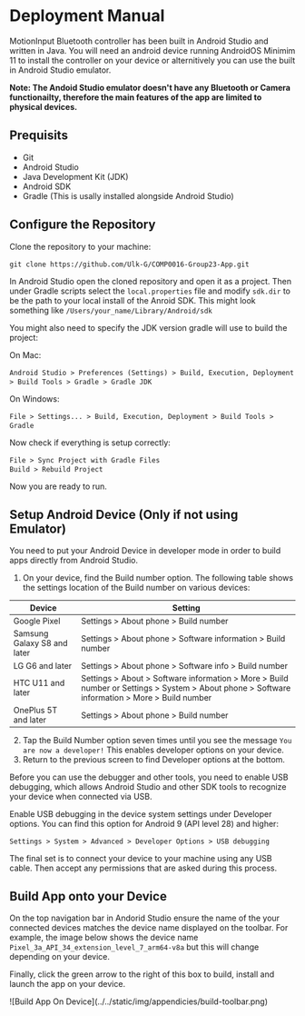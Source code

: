# Deployment Manual

MotionInput Bluetooth controller has been built in Android Studio and written in Java. You will need an android device running AndroidOS Minimim 11 to install the controller on your device or alternitively you can use the built in Android Studio emulator.

**Note: The Andoid Studio emulator doesn't have any Bluetooth or Camera functionailty, therefore the main features of the app are limited to physical devices.**

## Prequisits

- Git
- Android Studio
- Java Development Kit (JDK)
- Android SDK
- Gradle (This is usally installed alongside Android Studio)

## Configure the Repository

Clone the repository to your machine:

```
git clone https://github.com/Ulk-G/COMP0016-Group23-App.git
```

In Android Studio open the cloned repository and open it as a project. Then under Gradle scripts select the ```local.properties``` file and modify ```sdk.dir``` to be the path to your local install of the Anroid SDK. This might look something like ```/Users/your_name/Library/Android/sdk```

You might also need to specify the JDK version gradle will use to build the project:

On Mac:

```
Android Studio > Preferences (Settings) > Build, Execution, Deployment > Build Tools > Gradle > Gradle JDK
```

On Windows:

```
File > Settings... > Build, Execution, Deployment > Build Tools > Gradle
```

Now check if everything is setup correctly:

```
File > Sync Project with Gradle Files
Build > Rebuild Project
```

Now you are ready to run. 

## Setup Android Device (Only if not using Emulator)

You need to put your Android Device in developer mode in order to build apps directly from Android Studio.

1. On your device, find the Build number option. The following table shows the settings location of the Build number on various devices:

| Device | Setting |
| --- | --- |
| Google Pixel | Settings > About phone > Build number |
| Samsung Galaxy S8 and later | Settings > About phone > Software information > Build number |
| LG G6 and later | Settings > About phone > Software info > Build number |
| HTC U11 and later | Settings > About > Software information > More > Build number or Settings > System > About phone > Software information > More > Build number |
| OnePlus 5T and later | Settings > About phone > Build number |

2. Tap the Build Number option seven times until you see the message ```You are now a developer!``` This enables developer options on your device.
3. Return to the previous screen to find Developer options at the bottom.

Before you can use the debugger and other tools, you need to enable USB debugging, which allows Android Studio and other SDK tools to recognize your device when connected via USB.

Enable USB debugging in the device system settings under Developer options. You can find this option for Android 9 (API level 28) and higher: 

```
Settings > System > Advanced > Developer Options > USB debugging
```

The final set is to connect your device to your machine using any USB cable. Then accept any permissions that are asked during this process.

## Build App onto your Device

On the top navigation bar in Andorid Studio ensure the name of the your connected devices matches the device name displayed on the toolbar. For example, the image below shows the device name ```Pixel_3a_API_34_extension_level_7_arm64-v8a``` but this will change depending on your device.

Finally, click the green arrow to the right of this box to build, install and launch the app on your device.

<div class="img-center"> ![Build App On Device](../../static/img/appendicies/build-toolbar.png) </div>